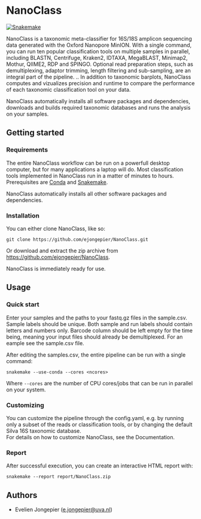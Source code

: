 # NanoClass

[![Snakemake](https://img.shields.io/badge/snakemake-≥5.7.4-brightgreen.svg)](https://snakemake.bitbucket.io)

NanoClass is a taxonomic meta-classifier for 16S/18S amplicon sequencing data generated with the Oxford Nanopore MinION.
With a single command, you can run ten popular classification tools on multiple samples in parallel, including BLASTN, Centrifuge, Kraken2, IDTAXA, MegaBLAST, Minimap2, Mothur, QIIME2, RDP and SPINGO.
Optional read preparation steps, such as demultiplexing, adaptor trimming, length filtering and sub-sampling, are an integral part of the pipeline.
.. In addition to taxonomic barplots, NanoClass computes and vizualizes precision and runtime to compare the performance of each taxonomic classification tool on your data.

NanoClass automatically installs all software packages and dependencies, downloads and builds required taxonomic databases and runs the analysis on your samples.

## Getting started

### Requirements

The entire NanoClass workflow can be run on a powerfull desktop computer, but for many applications a laptop will do. 
Most classification tools implemented in NanoClass run in a matter of minutes to hours. 
Prerequisites are [Conda](https://docs.conda.io/projects/conda/en/latest/user-guide/install/linux.html) 
and [Snakemake](https://snakemake.readthedocs.io/en/stable/getting_started/installation.html). 

NanoClass automatically installs all other software packages and dependencies.

### Installation

You can either clone NanoClass, like so:

    git clone https://github.com/ejongepier/NanoClass.git

Or download and extract the zip archive from https://github.com/ejongepier/NanoClass.

NanoClass is immediately ready for use.

## Usage 

### Quick start

Enter your samples and the paths to your fastq.gz files in the sample.csv. 
Sample labels should be unique. Both sample and run labels should contain letters and numbers only.
Barcode column should be left empty for the time being, meaning your input files should already be demultiplexed.
For an eample see the sample.csv file.

After editing the samples.csv, the entire pipeline can be run with a single command:

    snakemake --use-conda --cores <ncores>

Where `--cores` are the number of CPU cores/jobs that can be run in parallel on your system.

### Customizing

You can customize the pipeline through the config.yaml,
e.g. by running only a subset of the reads or classification tools, or by changing the default Silva 16S taxonomic database.  
For details on how to customize NanoClass, see the Documentation.

### Report

After successful execution, you can create an interactive HTML report with:

    snakemake --report report/NanoClass.zip


## Authors

* Evelien Jongepier (e.jongepier@uva.nl)


